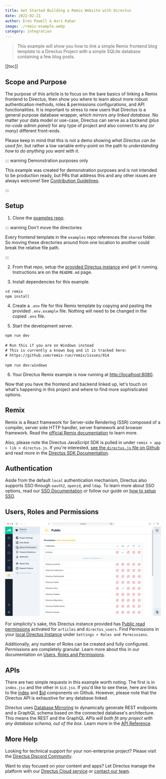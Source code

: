 ```yaml
---
title: Get Started Building a Remix Website with Directus
date: 2022-02-21
author: Eron Powell & Azri Kahar
image: ./remix-example.webp
category: integration
---
```


> This example will show you how to link a simple Remix frontend blog template to a Directus Project with a simple SQLite database containing a few blog posts.

[[toc]]

## Scope and Purpose

The purpose of this article is to focus on the bare basics of linking a Remix frontend to Directus, then show you where to learn about more robust authentication methods, roles & permissions configurations, and API functionalities. It is important to stress to new users that Directus is a general purpose database wrapper, _which mirrors any linked database_. No matter your data model or use-case, Directus can serve as a backend _(plus no-code admin panel)_ for any type of project and also connect to any _(or many)_ different front-ends.

Please keep in mind that this is not a demo showing _what Directus can be used for_, but rather a low variable entry-point on the path to _understanding how to do anything you want with it_.

::: warning Demonstration purposes only

This example was created for demonstration purposes and is not intended to be production ready, but PRs that address this and any other issues are always welcome! See [Contribution Guidelines](https://docs.directus.io/contributing/introduction/).

:::

## Setup

1. Clone the [examples repo](https://github.com/directus/examples).

::: warning Don't move the directories

Every frontend template in the `examples` repo references the `shared` folder. So moving these directories around from one location to another could break the relative file path.

:::

2. From that repo, setup the [provided Directus instance](https://github.com/directus/examples/tree/main/directus) and get it running. Instructions are on the `README.md` page.

3. Install dependencies for this example.

```
cd remix
npm install
```

4. Create a `.env` file for this Remix template by copying and pasting the provided `.env.example` file. Nothing will need to be changed in the copied `.env` file.

5. Start the development server.

```
npm run dev

# Run this if you are on Windows instead
# This is currently a known bug and it is tracked here:
# https://github.com/remix-run/remix/issues/914

npm run dev:windows
```

6. Your Directus Remix example is now running at <http://localhost:8080>.

Now that you have the frontend and backend linked up, let's touch on what's happening in this project and where to find more sophisticated options.

## Remix

Remix is a React framework for Server-side Rendering (SSR) composed of a compiler, server side HTTP handler, server framework and browser framework.
Read the [official Remix documentation](https://remix.run/docs/en/v1/pages/technical-explanation) to learn more.

Also, please note the Directus JavaScript SDK is pulled in under `remix > app > lib > directus.js`. If you're interested, [see the `directus.js` file on Github](https://github.com/directus/examples/blob/main/remix/app/lib/directus.js) and read more in the [Directus SDK Documentation](https://docs.directus.io/reference/sdk/).

## Authentication

Aside from the default `local` authentication mechanism, Directus also supports SSO through `oauth2`, `openid`, and `ldap`. To learn more about SSO options, read our [SSO Documentation](https://docs.directus.io/configuration/config-options/#authentication) or follow our guide on [how to setup SSO](https://docs.directus.io/configuration/sso/).

## Users, Roles and Permissions

![Directus Permissions](roles-and-permissions-20220204A.webp)

For simplicity's sake, this Directus instance provided has [Public read permissions](https://docs.directus.io/getting-started/quickstart/#_6-set-role-public-permissions) activated for `articles` and `directus_users`. Find Permissions in your [local Directus Instance](http://localhost:8055/admin/settings/roles/public) under `Settings > Roles and Permissions`.

Additionally, any number of Roles can be created and fully configured. Permissions are completely granular. Learn more about this in our documentation on [Users, Roles and Permissions](https://docs.directus.io/configuration/users-roles-permissions/).

## APIs

There are two simple requests in this example worth noting. The first is in `index.jsx` and the other in `$id.jsx`. If you'd like to see these, here are links to the [index](https://github.com/directus/examples/blob/main/remix/app/routes/index.jsx) and [$id](https://github.com/directus/examples/blob/main/remix/app/routes/articles/%24id.jsx) components on Github. However, please note that the Directus API is exhaustive for any database linked.

Directus uses [Database Mirroring](https://docs.directus.io/getting-started/introduction/#database-mirroring) to dynamically generate REST endpoints and a GraphQL schema based on the connected database's architecture. This means the REST and the GraphQL APIs _will both fit any project with any database schema, out of the box_. Learn more in the [API Reference](https://docs.directus.io/reference/introduction/).

## More Help

Looking for technical support for your non-enterprise project? Please visit the [Directus Discord Community](https://directus.chat/).

Want to stay focused on your content and apps? Let Directus manage the platform with our [Directus Cloud service](https://directus.io/pricing/) or [contact our team](https://directus.io/contact/).
